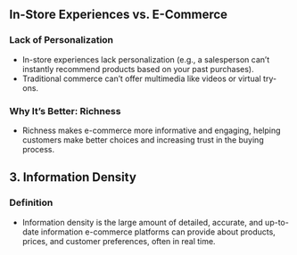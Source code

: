## In-Store Experiences vs. E-Commerce

### Lack of Personalization
- In-store experiences lack personalization (e.g., a salesperson can’t instantly recommend products based on your past purchases).
- Traditional commerce can’t offer multimedia like videos or virtual try-ons.

### Why It’s Better: Richness
- Richness makes e-commerce more informative and engaging, helping customers make better choices and increasing trust in the buying process.

## 3. Information Density

### Definition
- Information density is the large amount of detailed, accurate, and up-to-date information e-commerce platforms can provide about products, prices, and customer preferences, often in real time.
